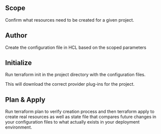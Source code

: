 


## Scope 

Confirm what resources need to be created for a given project.

## Author 

Create the configuration file in HCL based on the scoped parameters

## Initialize 

Run terraform init in the project directory with the configuration files. 

This will download the correct provider plug-ins for the project.

## Plan & Apply 

Run terraform plan to verify creation process and then terraform apply to create real resources as well as state file that compares future changes in your configuration files to what actually exists in your deployment environment.
